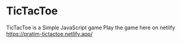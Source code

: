 # TicTacToe
TicTacToe is a Simple JavaScript game 
Play the game here on netlify https://pratim-tictactoe.netlify.app/
